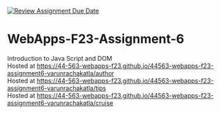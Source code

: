[![Review Assignment Due Date](https://classroom.github.com/assets/deadline-readme-button-24ddc0f5d75046c5622901739e7c5dd533143b0c8e959d652212380cedb1ea36.svg)](https://classroom.github.com/a/b9NC0g7h)
# WebApps-F23-Assignment-6
Introduction to Java Script and DOM
<br />Hosted at <https://44-563-webapps-f23.github.io/44563-webapps-f23-assignment6-varunrachakatla/author>
<br />Hosted at <https://44-563-webapps-f23.github.io/44563-webapps-f23-assignment6-varunrachakatla/tips>
<br />Hosted at <https://44-563-webapps-f23.github.io/44563-webapps-f23-assignment6-varunrachakatla/cruise>
